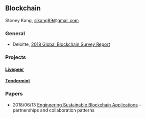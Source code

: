## Blockchain
Stoney Kang, sikang99@gmail.com


### General
- Deloitte, [2018 Global Blockchain Survey Report](https://www2.deloitte.com/us/en/pages/consulting/articles/innovation-blockchain-survey.html)


### Projects
#### [Livepeer](https://livepeer.org/)
#### [Tendermint]()




### Papers
- 2018/06/13 [Engineering Sustainable Blockchain Applications](https://dl.eusset.eu/bitstream/20.500.12015/3161/1/blockchain2018_05.pdf)
		-  partnerships and collaboration patterns

